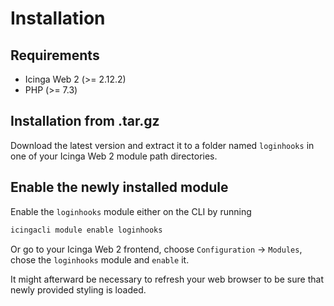 # Installation <a id="module-loginhooks-installation"></a>

## Requirements <a id="module-loginhooks-installation-requirements"></a>

* Icinga Web 2 (&gt;= 2.12.2)
* PHP (&gt;= 7.3)

## Installation from .tar.gz <a id="module-loginhooks-installation-manual"></a>

Download the latest version and extract it to a folder named `loginhooks`
in one of your Icinga Web 2 module path directories.

## Enable the newly installed module <a id="module-loginhooks-installation-enable"></a>

Enable the `loginhooks` module either on the CLI by running

```sh
icingacli module enable loginhooks
```

Or go to your Icinga Web 2 frontend, choose `Configuration` -&gt; `Modules`, chose the `loginhooks` module and `enable` it.

It might afterward be necessary to refresh your web browser to be sure that
newly provided styling is loaded.